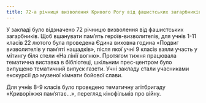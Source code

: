```yaml
---
title: 72-а річниця визволення Кривого Рогу від фашистських загарбників
---
```


У закладі було відзначено 72 річницю визволення від фашистських загарбників. Щоб вшанувати пам’ять героїв-визволителів, для учнів 1-11 класів 22 лютого була проведена Єдина виховна година «Подвиг визволителів у пам’яті нащадків», після якої учні 9 класів взяли участь у мітингу біля стели «На лінії вогню». Протягом тижня працювала тематична виставка в бібліотеці, шкільним прес-центром було випущено тематичний випуск газети. Учні закладу стали учасниками екскурсії до музеної кімнати бойової слави.

Для учнів 8-9 класів було проведено тематичну агітбригаду «Криворіжжя пам’ятає…», перегляд кінофільмів про війну.

<slideshow id="_/72157665730158195" />
